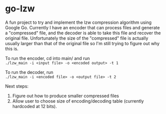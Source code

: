 # go-lzw

A fun project to try and implement the lzw compression algorithm using Google Go.  Currently I have an encoder that can process files and generate a "compressed" file, and the decoder is able to take this file and recover the original file.  Unfortunately the size of the "compressed" file is actually usually larger than that of the original file so I'm still trying to figure out why this is.

To run the encoder, cd into main/ and run  
`./lzw_main -i <input file> -o <encoded output> -t 1`  

To run the decoder, run  
`./lzw_main -i <encoded file> -o <output file> -t 2`

Next steps:
1. Figure out how to produce smaller compressed files  
2. Allow user to choose size of encoding/decoding table (currently hardcoded at 12 bits).